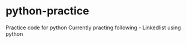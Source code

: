 # python-practice
Practice code for python
Currently practing following
    - Linkedlist using python